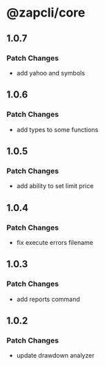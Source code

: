 # @zapcli/core

## 1.0.7

### Patch Changes

- add yahoo and symbols

## 1.0.6

### Patch Changes

- add types to some functions

## 1.0.5

### Patch Changes

- add ability to set limit price

## 1.0.4

### Patch Changes

- fix execute errors filename

## 1.0.3

### Patch Changes

- add reports command

## 1.0.2

### Patch Changes

- update drawdown analyzer
